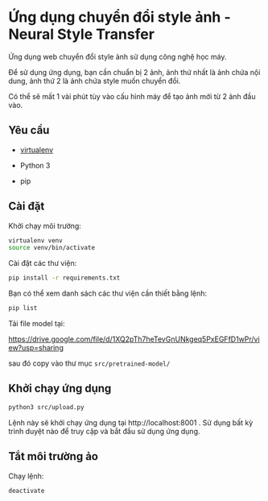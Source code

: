 # Ứng dụng chuyển đổi style ảnh - Neural Style Transfer

Ứng dụng web chuyển đổi style ảnh sử dụng công nghệ học máy.

Để sử dụng ứng dụng, bạn cần chuẩn bị 2 ảnh, ảnh thứ nhất là ảnh chứa nội dung, ảnh thứ 2 là ảnh chứa style muốn chuyển đổi.

Có thể sẽ mất 1 vài phút tùy vào cấu hình máy để tạo ảnh mới từ 2 ảnh đầu vào.

## Yêu cầu

- [virtualenv](https://virtualenv.pypa.io/en/latest/)

- Python 3

- pip

## Cài đặt

Khởi chạy môi trường: 

```bash
virtualenv venv
source venv/bin/activate
```

Cài đặt các thư viện:

```bash
pip install -r requirements.txt
```

Bạn có thể xem danh sách các thư viện cần thiết bằng lệnh: 

```bash
pip list
```

Tải file model tại:

https://drive.google.com/file/d/1XQ2pTh7heTevGnUNkgeq5PxEGFfD1wPr/view?usp=sharing

sau đó copy vào thư mục `src/pretrained-model/`

## Khởi chạy ứng dụng

```bash
python3 src/upload.py
```
Lệnh này sẽ khởi chạy ứng dụng tại http://localhost:8001 . Sử dụng bất kỳ trình duyệt nào để truy cập và bắt đầu sử dụng ứng dụng.

## Tắt môi trường ảo

Chạy lệnh:

```bash
deactivate
```